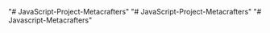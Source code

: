 "# JavaScript-Project-Metacrafters" 
"# JavaScript-Project-Metacrafters" 
"# Javascript-Metacrafters" 
